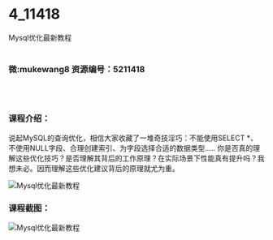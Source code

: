 # 4_11418
Mysql优化最新教程
<br/></br>
<h3>微:mukewang8 资源编号：5211418</h3>
<br/></br>
<h3>课程介绍：</h3>
<p>说起MySQL的查询优化，相信大家收藏了一堆奇技淫巧：不能使用SELECT *、不使用NULL字段、合理创建索引、为字段选择合适的数据类型..... 你是否真的理解这些优化技巧？是否理解其背后的工作原理？在实际场景下性能真有提升吗？我想未必。因而理解这些优化建议背后的原理就尤为重。</p>
<p><img src="https://www.ko996.com/wp-content/uploads/img/2020/03/1-143-300x184.png" alt="Mysql优化最新教程"></p>
<div class="info-desc">
<h3>课程截图：</h3>
<p><img src="https://www.ko996.com/wp-content/uploads/img/2020/03/2-135.png" alt="Mysql优化最新教程"></p>


			
</div>
